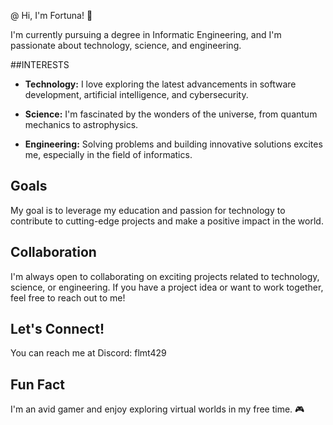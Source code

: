 @ Hi, I'm Fortuna! 👋

I'm currently pursuing a degree in Informatic Engineering, and I'm passionate about technology, science, and engineering.

##INTERESTS
- **Technology:**
 I love exploring the latest advancements in software development, artificial intelligence, and cybersecurity.

- **Science:**
 I'm fascinated by the wonders of the universe, from quantum mechanics to astrophysics.

- **Engineering:** 
Solving problems and building innovative solutions excites me, especially in the field of informatics.

## Goals
My goal is to leverage my education and passion for technology to contribute to cutting-edge projects and make a positive impact in the world.

## Collaboration
I'm always open to collaborating on exciting projects related to technology, science, or engineering. If you have a project idea or want to work together, feel free to reach out to me!

## Let's Connect!
You can reach me at Discord: flmt429

## Fun Fact
I'm an avid gamer and enjoy exploring virtual worlds in my free time. 🎮
